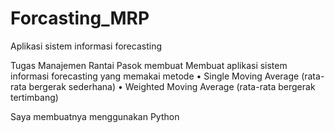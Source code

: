 # Forcasting_MRP
Aplikasi sistem informasi forecasting

Tugas Manajemen Rantai Pasok membuat Membuat aplikasi sistem informasi forecasting yang memakai metode
• Single Moving Average (rata-rata bergerak sederhana)
• Weighted Moving Average (rata-rata bergerak tertimbang)

Saya membuatnya menggunakan Python

